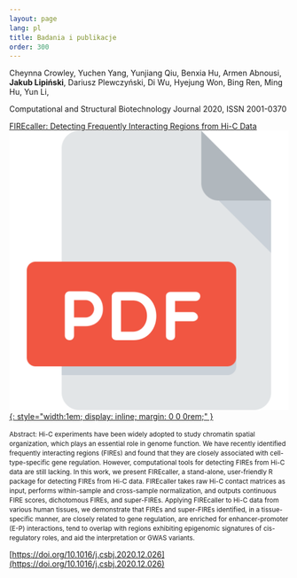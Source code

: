 ```yaml
---
layout: page
lang: pl
title: Badania i publikacje
order: 300
---
```


Cheynna Crowley, Yuchen Yang, Yunjiang Qiu, Benxia Hu, Armen Abnousi, __Jakub Lipiński__, Dariusz Plewczyński, Di Wu, Hyejung Won, Bing Ren, Ming Hu, Yun Li,

Computational and Structural Biotechnology Journal 2020, ISSN 2001-0370

[FIREcaller: Detecting Frequently Interacting Regions from Hi-C Data](http://www.sciencedirect.com/science/article/pii/S2001037020305511)
[![Archived PDF](/assets/images/pdf.svg){: style="width:1em; display: inline; margin: 0 0 0rem;" }](/assets/pdf/1-s2.0-S2001037020305511-main.pdf)

<small>Abstract: Hi-C experiments have been widely adopted to study chromatin spatial organization, which plays an essential role in genome function. We have recently identified frequently interacting regions (FIREs) and found that they are closely associated with cell-type-specific gene regulation. However, computational tools for detecting FIREs from Hi-C data are still lacking. In this work, we present FIREcaller, a stand-alone, user-friendly R package for detecting FIREs from Hi-C data. FIREcaller takes raw Hi-C contact matrices as input, performs within-sample and cross-sample normalization, and outputs continuous FIRE scores, dichotomous FIREs, and super-FIREs. Applying FIREcaller to Hi-C data from various human tissues, we demonstrate that FIREs and super-FIREs identified, in a tissue-specific manner, are closely related to gene regulation, are enriched for enhancer-promoter (E-P) interactions, tend to overlap with regions exhibiting epigenomic signatures of cis-regulatory roles, and aid the interpretation or GWAS variants.</small>

[https://doi.org/10.1016/j.csbj.2020.12.026](https://doi.org/10.1016/j.csbj.2020.12.026)